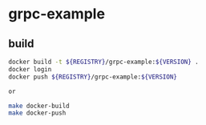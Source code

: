# grpc-example

## build

```bash
docker build -t ${REGISTRY}/grpc-example:${VERSION} .
docker login
docker push ${REGISTRY}/grpc-example:${VERSION}

or

make docker-build
make docker-push
```

